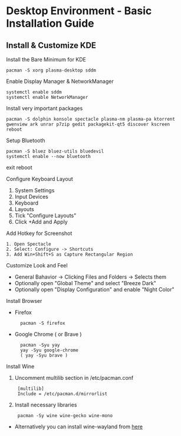 # Desktop Environment - Basic Installation Guide

## Install & Customize KDE

Install the Bare Minimum for KDE

    pacman -S xorg plasma-desktop sddm
  
Enable Display Manager & NetworkManager

    systemctl enable sddm
    systemctl enable NetworkManager

Install very important packages

    pacman -S dolphin konsole spectacle plasma-nm plasma-pa ktorrent gwenview ark unrar p7zip gedit packagekit-qt5 discover kscreen
    reboot
  
Setup Bluetooth

    pacman -S bluez bluez-utils bluedevil
    systemctl enable --now bluetooth

exit
reboot

Configure Keyboard Layout
1. System Settings
2. Input Devices
3. Keyboard
4. Layouts
5. Tick "Configure Layouts"
6. Click +Add and Apply

Add Hotkey for Screenshot

    1. Open Spectacle
    2. Select: Configure -> Shortcuts
    3. Add Win+Shift+S as Capture Rectangular Region

Customize Look and Feel
- General Bahavior -> Clicking Files and Folders -> Selects them
- Optionally open "Global Theme" and select "Breeze Dark"
- Optionally open "Display Configuration" and enable "Night Color"

Install Browser 

- Firefox

        pacman -S firefox
    
- Google Chrome ( or Brave )
        
        pacman -Syu yay
        yay -Syu google-chrome 
        ( yay -Syu brave )

Install Wine

1. Uncomment multilib section in /etc/pacman.conf

        [multilib]
        Include = /etc/pacman.d/mirrorlist

2. Install necessary libraries

        pacman -Sy wine wine-gecko wine-mono

- Alternatively you can install wine-wayland from [here](https://github.com/varmd/wine-wayland)
      

